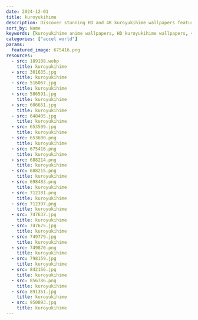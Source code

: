 ```yaml
---
date: 2024-12-01
title: kuroyukihime
description: Discover stunning HD and 4K kuroyukihime wallpapers featuring your favorite character, iconic moments, and more.
sort_by: Name
keywords: [kuroyukihime anime wallpapers, HD kuroyukihime wallpapers, 4K kuroyukihime wallpapers, kuroyukihime wallpapers, Best kuroyukihime wallpapers, kuroyukihime character wallpapers, Free kuroyukihime wallpapers, kuroyukihime HD backgrounds, kuroyukihime fan wallpapers, kuroyukihime wallpaper download]
categories: ["accel world"]
params:
  featured_image: 675416.png
resources:
  - src: 189108.webp
    title: kuroyukihime
  - src: 301635.jpg
    title: kuroyukihime
  - src: 516067.jpg
    title: kuroyukihime
  - src: 586591.jpg
    title: kuroyukihime
  - src: 606651.jpg
    title: kuroyukihime
  - src: 648405.jpg
    title: kuroyukihime
  - src: 653599.jpg
    title: kuroyukihime
  - src: 653600.png
    title: kuroyukihime
  - src: 675416.png
    title: kuroyukihime
  - src: 688214.png
    title: kuroyukihime
  - src: 688215.png
    title: kuroyukihime
  - src: 698483.png
    title: kuroyukihime
  - src: 712181.png
    title: kuroyukihime
  - src: 712397.png
    title: kuroyukihime
  - src: 747637.jpg
    title: kuroyukihime
  - src: 747675.jpg
    title: kuroyukihime
  - src: 749779.jpg
    title: kuroyukihime
  - src: 749870.png
    title: kuroyukihime
  - src: 798159.jpg
    title: kuroyukihime
  - src: 842166.jpg
    title: kuroyukihime
  - src: 856786.png
    title: kuroyukihime
  - src: 891351.jpg
    title: kuroyukihime
  - src: 950893.jpg
    title: kuroyukihime
---
```

